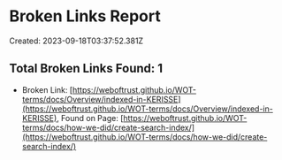 # Broken Links Report

Created: 2023-09-18T03:37:52.381Z

## Total Broken Links Found: 1

- Broken Link: [https://weboftrust.github.io/WOT-terms/docs/Overview/indexed-in-KERISSE](https://weboftrust.github.io/WOT-terms/docs/Overview/indexed-in-KERISSE), Found on Page: [https://weboftrust.github.io/WOT-terms/docs/how-we-did/create-search-index/](https://weboftrust.github.io/WOT-terms/docs/how-we-did/create-search-index/)
